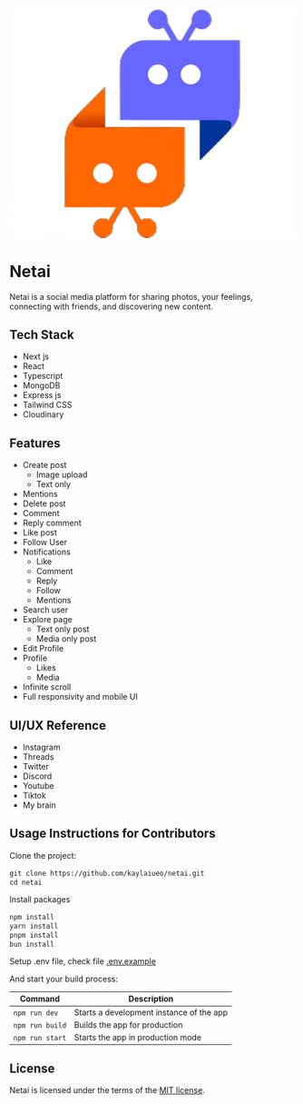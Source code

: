 <p align="center">
  <img src="./public/logo.png">
</p>

# Netai

Netai is a social media platform for sharing photos, your feelings, connecting with friends, and discovering new content.

## Tech Stack

- Next js
- React
- Typescript
- MongoDB
- Express js
- Tailwind CSS
- Cloudinary

## Features

- Create post
  - Image upload
  - Text only
- Mentions
- Delete post
- Comment
- Reply comment
- Like post
- Follow User
- Notifications
  - Like
  - Comment
  - Reply
  - Follow
  - Mentions
- Search user
- Explore page
  - Text only post
  - Media only post
- Edit Profile
- Profile
  - Likes
  - Media
- Infinite scroll
- Full responsivity and mobile UI

## UI/UX Reference

- Instagram
- Threads
- Twitter
- Discord
- Youtube
- Tiktok
- My brain

## Usage Instructions for Contributors

Clone the project:

```
git clone https://github.com/kaylaiueo/netai.git
cd netai
```

Install packages

```
npm install
yarn install
pnpm install
bun install
```

Setup .env file, check file [.env.example](./.env.example)

And start your build process:

| Command         | Description                              |
| --------------- | ---------------------------------------- |
| `npm run dev`   | Starts a development instance of the app |
| `npm run build` | Builds the app for production            |
| `npm run start` | Starts the app in production mode        |

## License

Netai is licensed under the terms of the [MIT license](./LICENSE).
